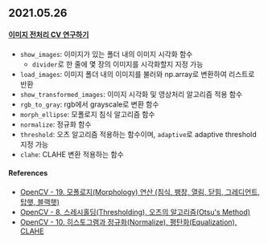 ## 2021.05.26

#### [이미지 전처리 CV 연구하기](./1_cv_research.ipynb)

- `show_images`: 이미지가 있는 폴더 내의 이미지 시각화 함수
  - `divider`로 한 줄에 몇 장의 이미지를 시각화할지 지정 가능
- `load_images`: 이미지 폴더 내의 이미지를 불러와 np.array로 변환하여 리스트로 반환
- `show_transformed_images`: 이미지 시각화 및 영상처리 알고리즘 적용 함수
- `rgb_to_gray`: rgb에서 grayscale로 변환 함수
- `morph_ellipse`: 모폴로지 침식 알고리즘 함수
- `normalize`: 정규화 함수
- `threshold`: 오츠 알고리즘 적용하는 함수이며, `adaptive`로 adaptive threshold 지정 가능
- `clahe`: CLAHE 변환 적용하는 함수

#### References

- [OpenCV - 19. 모폴로지(Morphology) 연산 (침식, 팽창, 열림, 닫힘, 그레디언트, 탑햇, 블랙햇)](https://bkshin.tistory.com/entry/OpenCV-19-%EB%AA%A8%ED%8F%B4%EB%A1%9C%EC%A7%80Morphology-%EC%97%B0%EC%82%B0-%EC%B9%A8%EC%8B%9D-%ED%8C%BD%EC%B0%BD-%EC%97%B4%EB%A6%BC-%EB%8B%AB%ED%9E%98-%EA%B7%B8%EB%A0%88%EB%94%94%EC%96%B8%ED%8A%B8-%ED%83%91%ED%96%87-%EB%B8%94%EB%9E%99%ED%96%87)
- [OpenCV - 8. 스레시홀딩(Thresholding), 오츠의 알고리즘(Otsu's Method)](https://bkshin.tistory.com/entry/OpenCV-8-%EC%8A%A4%EB%A0%88%EC%8B%9C%ED%99%80%EB%94%A9Thresholding?category=1148027)
- [OpenCV - 10. 히스토그램과 정규화(Normalize), 평탄화(Equalization), CLAHE](https://bkshin.tistory.com/entry/OpenCV-10-%ED%9E%88%EC%8A%A4%ED%86%A0%EA%B7%B8%EB%9E%A8?category=1148027)
